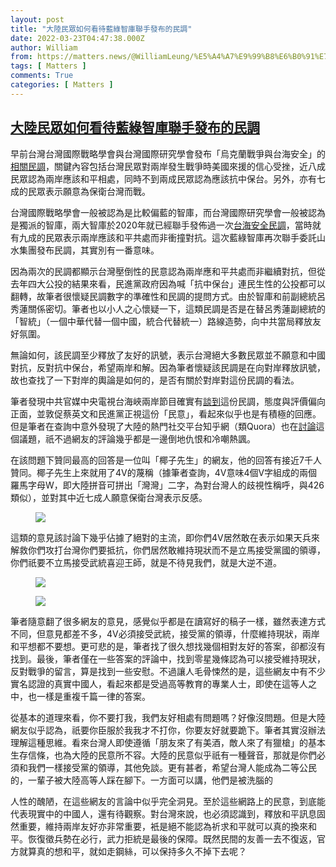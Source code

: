 ```yaml
---
layout: post
title: "大陸民眾如何看待藍綠智庫聯手發布的民調"
date: 2022-03-23T04:47:38.000Z
author: William
from: https://matters.news/@WilliamLeung/%E5%A4%A7%E9%99%B8%E6%B0%91%E7%9C%BE%E5%A6%82%E4%BD%95%E7%9C%8B%E5%BE%85%E8%97%8D%E7%B6%A0%E6%99%BA%E5%BA%AB%E8%81%AF%E6%89%8B%E7%99%BC%E5%B8%83%E7%9A%84%E6%B0%91%E8%AA%BF-bafyreihig6qrja26ler6t5kwcefhg4zslkw6naqjajaeass3czs5taklki
tags: [ Matters ]
comments: True
categories: [ Matters ]
---
```

<!--1648010858000-->
[大陸民眾如何看待藍綠智庫聯手發布的民調](https://matters.news/@WilliamLeung/%E5%A4%A7%E9%99%B8%E6%B0%91%E7%9C%BE%E5%A6%82%E4%BD%95%E7%9C%8B%E5%BE%85%E8%97%8D%E7%B6%A0%E6%99%BA%E5%BA%AB%E8%81%AF%E6%89%8B%E7%99%BC%E5%B8%83%E7%9A%84%E6%B0%91%E8%AA%BF-bafyreihig6qrja26ler6t5kwcefhg4zslkw6naqjajaeass3czs5taklki)
------

<div>
<p>早前台灣台灣國際戰略學會與台灣國際研究學會發布「烏克蘭戰爭與台海安全」的<a href="https://udn.com/news/story/6656/6165154" rel="noopener noreferrer" target="_blank">相關民調</a>，關鍵內容包括台灣民眾對兩岸發生戰爭時美國來援的信心受挫，近八成民眾認為兩岸應該和平相處，同時不到兩成民眾認為應該抗中保台。另外，亦有七成的民眾表示願意為保衛台灣而戰。</p><p>台灣國際戰略學會一般被認為是比較偏藍的智庫，而台灣國際研究學會一般被認為是獨派的智庫，兩大智庫於2020年就已經聯手發佈過一次<a href="https://www.youtube.com/watch?v=xICvQMe03pc" rel="noopener noreferrer" target="_blank">台海安全民調</a>，當時就有九成的民眾表示兩岸應該和平共處而非衝撞對抗。這次藍綠智庫再次聯手委託山水集團發布民調，其實別有一番意味。</p><p>因為兩次的民調都顯示台灣壓倒性的民意認為兩岸應和平共處而非繼續對抗，但從去年四大公投的結果來看，民進黨政府因為喊「抗中保台」連民生性的公投都可以翻轉，故筆者很懷疑民調數字的準確性和民調的提問方式。由於智庫和前副總統呂秀蓮關係密切。筆者也以小人之心懷疑一下，這類民調是否是在替呂秀蓮副總統的「智統」（一個中華代替一個中國，統合代替統一）路線造勢，向中共當局釋放友好氛圍。</p><p>無論如何，該民調至少釋放了友好的訊號，表示台灣絕大多數民眾並不願意和中國對抗，反對抗中保台，希望兩岸和解。因為筆者懷疑該民調是在向對岸釋放訊號，故也查找了一下對岸的輿論是如何的，是否有關於對岸對這份民調的看法。</p><p>筆者發現中共官媒中央電視台海峽兩岸節目確實有<a href="https://www.youtube.com/watch?v=gQlCAEVVQgQ" rel="noopener noreferrer" target="_blank">談到</a>這份民調，態度與評價偏向正面，並敦促蔡英文和民進黨正視這份「民意」，看起來似乎也是有積極的回應。但是筆者在查詢中意外發現了大陸的熱門社交平台知乎網（類Quora）也在<a href="https://www.zhihu.com/question/523217091" rel="noopener noreferrer" target="_blank">討論</a>這個議題，祇不過網友的評論幾乎都是一邊倒地仇恨和冷嘲熱諷。</p><p>在該問題下贊同最高的回答是一位叫「椰子先生」的網友，他的回答有接近7千人贊同。椰子先生上來就用了4V的蔑稱（據筆者查詢，4V意味4個V字組成的兩個羅馬字母W，即大陸拼音可拼出「灣灣」二字，為對台灣人的歧視性稱呼，與426類似），並對其中近七成人願意保衛台灣表示反感。</p><figure class="image"><img src="https://assets.matters.news/embed/a07ea1a6-8e64-4120-b8ba-dbd4572b4026.png" data-asset-id="a07ea1a6-8e64-4120-b8ba-dbd4572b4026" referrerpolicy="no-referrer"><figcaption><span></span></figcaption></figure><p>這類的意見該討論下幾乎佔據了絕對的主流，即你們4V居然敢在表示如果天兵來解救你們攻打台灣你們要抵抗，你們居然敢維持現狀而不是立馬接受黨國的領導，你們祇要不立馬接受武統喜迎王師，就是不待見我們，就是大逆不道。</p><figure class="image"><img src="https://assets.matters.news/embed/9b8ca0af-1e94-4db9-9041-c846d882c5bd.png" data-asset-id="9b8ca0af-1e94-4db9-9041-c846d882c5bd" referrerpolicy="no-referrer"><figcaption><span></span></figcaption></figure><figure class="image"><img src="https://assets.matters.news/embed/fccc8359-feee-470c-8ec3-55a30417adbe.png" data-asset-id="fccc8359-feee-470c-8ec3-55a30417adbe" referrerpolicy="no-referrer"><figcaption><span></span></figcaption></figure><p>筆者隨意翻了很多網友的意見，感覺似乎都是在讀寫好的稿子一樣，雖然表達方式不同，但意見都差不多，4V必須接受武統，接受黨的領導，什麼維持現狀，兩岸和平想都不要想。更可悲的是，筆者找了很久想找幾個相對友好的答案，卻都沒有找到。最後，筆者僅在一些答案的評論中，找到零星幾條認為可以接受維持現狀，反對戰爭的留言，算是找到一些安慰。不過讓人毛骨悚然的是，這些網友中有不少實名認證的真實中國人，看起來都是受過高等教育的專業人士，即使在這等人之中，也一樣是重複千篇一律的答案。</p><p>從基本的道理來看，你不要打我，我們友好相處有問題嗎？好像沒問題。但是大陸網友似乎認為，祇要你臣服於我我才不打你，你要友好就要跪下。筆者其實沒辦法理解這種思維。看來台灣人即使遵循「朋友來了有美酒，敵人來了有獵槍」的基本生存信條，也為大陸的民意所不容。大陸的民意似乎祇有一種聲音，那就是你們必須和我們一樣接受黨的領導，其他免談。更有甚者，希望台灣人能成為二等公民的，一輩子被大陸高等人踩在腳下。一方面可以講，他們是被洗腦的</p><p>人性的醜陋，在這些網友的言論中似乎完全洞見。至於這些網路上的民意，到底能代表現實中的中國人，還有待觀察。對台灣來說，也必須認識到，釋放和平訊息固然重要，維持兩岸友好亦非常重要，衹是絕不能認為祈求和平就可以真的換來和平。恢復徵兵勢在必行，武力拒統是最後的保障。既然民間的友善一去不復返，官方就算真的想和平，就如走鋼絲，可以保持多久不掉下去呢？</p><p><br></p>
</div>
